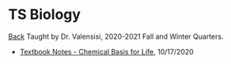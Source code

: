 # TS Biology
[Back](https://andre-ye.github.io)
Taught by Dr. Valensisi, 2020-2021 Fall and Winter Quarters.
- [Textbook Notes - Chemical Basis for Life](https://andre-ye.github.io/biology/chemical-basis-for-life-notes), 10/17/2020

